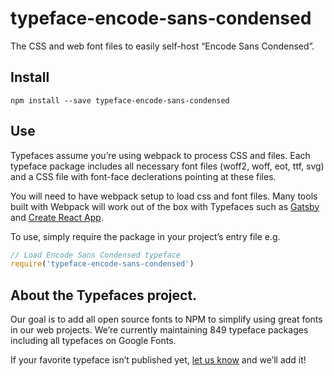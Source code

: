 
# typeface-encode-sans-condensed

The CSS and web font files to easily self-host “Encode Sans Condensed”.

## Install

`npm install --save typeface-encode-sans-condensed`

## Use

Typefaces assume you’re using webpack to process CSS and files. Each typeface
package includes all necessary font files (woff2, woff, eot, ttf, svg) and
a CSS file with font-face declerations pointing at these files.

You will need to have webpack setup to load css and font files. Many tools built
with Webpack will work out of the box with Typefaces such as [Gatsby](https://github.com/gatsbyjs/gatsby)
and [Create React App](https://github.com/facebookincubator/create-react-app).

To use, simply require the package in your project’s entry file e.g.

```javascript
// Load Encode Sans Condensed typeface
require('typeface-encode-sans-condensed')
```

## About the Typefaces project.

Our goal is to add all open source fonts to NPM to simplify using great fonts in
our web projects. We’re currently maintaining 849 typeface packages
including all typefaces on Google Fonts.

If your favorite typeface isn’t published yet, [let us know](https://github.com/KyleAMathews/typefaces)
and we’ll add it!

